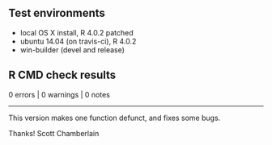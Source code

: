 ## Test environments

* local OS X install, R 4.0.2 patched
* ubuntu 14.04 (on travis-ci), R 4.0.2 
* win-builder (devel and release)

## R CMD check results

0 errors | 0 warnings | 0 notes

------

This version makes one function defunct, and fixes some bugs.

Thanks!
Scott Chamberlain
